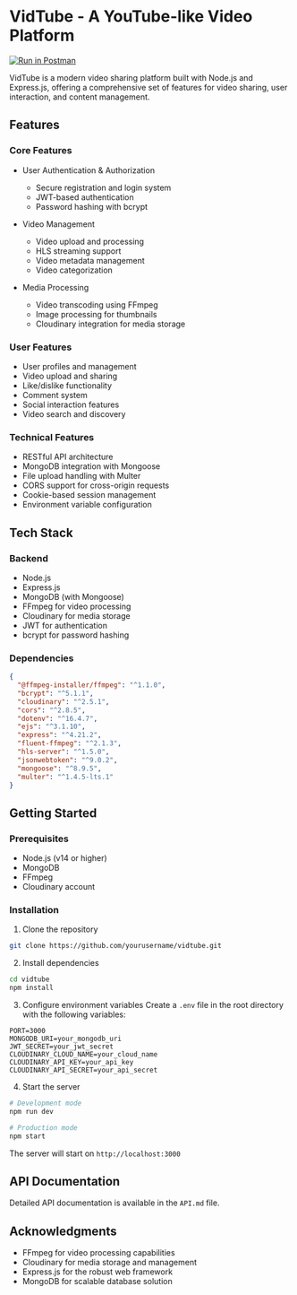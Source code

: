 # VidTube - A YouTube-like Video Platform
[![Run in Postman](https://run.pstmn.io/button.svg)](https://.postman.co/workspace/My-Workspace~8e34ee0b-2a3b-4de6-82f5-3528760f0bd7/collection/40785574-9041a15e-3de7-4e1c-bad5-74e5347344d8?action=share&creator=40785574)

VidTube is a modern video sharing platform built with Node.js and Express.js, offering a comprehensive set of features for video sharing, user interaction, and content management.

## Features

### Core Features
- User Authentication & Authorization
  - Secure registration and login system
  - JWT-based authentication
  - Password hashing with bcrypt

- Video Management
  - Video upload and processing
  - HLS streaming support
  - Video metadata management
  - Video categorization

- Media Processing
  - Video transcoding using FFmpeg
  - Image processing for thumbnails
  - Cloudinary integration for media storage

### User Features
- User profiles and management
- Video upload and sharing
- Like/dislike functionality
- Comment system
- Social interaction features
- Video search and discovery

### Technical Features
- RESTful API architecture
- MongoDB integration with Mongoose
- File upload handling with Multer
- CORS support for cross-origin requests
- Cookie-based session management
- Environment variable configuration

## Tech Stack

### Backend
- Node.js
- Express.js
- MongoDB (with Mongoose)
- FFmpeg for video processing
- Cloudinary for media storage
- JWT for authentication
- bcrypt for password hashing

### Dependencies
```json
{
  "@ffmpeg-installer/ffmpeg": "^1.1.0",
  "bcrypt": "^5.1.1",
  "cloudinary": "^2.5.1",
  "cors": "^2.8.5",
  "dotenv": "^16.4.7",
  "ejs": "^3.1.10",
  "express": "^4.21.2",
  "fluent-ffmpeg": "^2.1.3",
  "hls-server": "^1.5.0",
  "jsonwebtoken": "^9.0.2",
  "mongoose": "^8.9.5",
  "multer": "^1.4.5-lts.1"
}
```

## Getting Started

### Prerequisites
- Node.js (v14 or higher)
- MongoDB
- FFmpeg
- Cloudinary account

### Installation
1. Clone the repository
```bash
git clone https://github.com/yourusername/vidtube.git
```

2. Install dependencies
```bash
cd vidtube
npm install
```

3. Configure environment variables
Create a `.env` file in the root directory with the following variables:
```
PORT=3000
MONGODB_URI=your_mongodb_uri
JWT_SECRET=your_jwt_secret
CLOUDINARY_CLOUD_NAME=your_cloud_name
CLOUDINARY_API_KEY=your_api_key
CLOUDINARY_API_SECRET=your_api_secret
```

4. Start the server
```bash
# Development mode
npm run dev

# Production mode
npm start
```

The server will start on `http://localhost:3000`

## API Documentation

Detailed API documentation is available in the `API.md` file.

## Acknowledgments
- FFmpeg for video processing capabilities
- Cloudinary for media storage and management
- Express.js for the robust web framework
- MongoDB for scalable database solution

